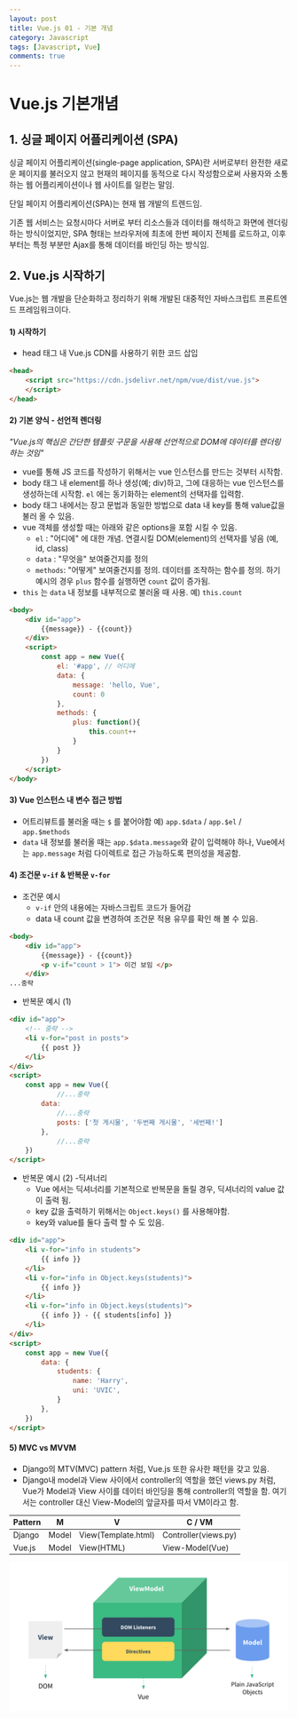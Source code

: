 ```yaml
---
layout: post
title: Vue.js 01 - 기본 개념
category: Javascript
tags: [Javascript, Vue]
comments: true
---
```





# Vue.js 기본개념

## 1.  싱글 페이지 어플리케이션 (SPA)

싱글 페이지 어플리케이션(single-page application, SPA)란 서버로부터 완전한 새로운 페이지를 불러오지 않고 현재의 페이지를 동적으로 다시 작성함으로써 사용자와 소통하는 웹 어플리케이션이나 웹 사이트를 일컫는 말임.

단일 페이지 어플리케이션(SPA)는 현재 웹 개발의 트렌드임.

기존 웹 서비스는 요청시마다 서버로 부터 리소스들과 데이터를 해석하고 화면에 렌더링 하는 방식이었지만, SPA 형태는 브라우저에 최초에 한번 페이지 전체를 로드하고, 이후부터는 특정 부분만 Ajax를 통해 데이터를 바인딩 하는 방식임.



## 2. Vue.js 시작하기

Vue.js는 웹 개발을 단순화하고 정리하기 위해 개발된 대중적인 자바스크립트 프론트엔드 프레임워크이다.

#### 1) 시작하기

- head 태그 내 Vue.js CDN를 사용하기 위한 코드 삽입

```html
<head>
    <script src="https://cdn.jsdelivr.net/npm/vue/dist/vue.js">	   
    </script>
</head>
```



#### 2) 기본 양식 - 선언적 렌더링

*"Vue.js의 핵심은 간단한 템플릿 구문을 사용해 선언적으로 DOM에 데이터를 렌더링 하는 것임"*

- vue를 통해 JS 코드를 작성하기 위해서는 vue 인스턴스를 만드는 것부터 시작함.
- body 태그 내 element를 하나 생성(예; div)하고, 그에 대응하는 vue 인스턴스를 생성하는데 시작함. `el` 에는 동기화하는 element의 선택자를 입력함.
- body 태그 내에서는 장고 문법과 동일한 방법으로 data 내 key를 통해 value값을 불러 올 수 있음.
- vue 객체를 생성할 때는 아래와 같은 options을 포함 시킬 수 있음.
  - `el` : "어디에" 에 대한 개념.  연결시킬 DOM(element)의 선택자를 넣음 (예, id, class)
  - `data` : "무엇을" 보여줄건지를 정의
  - `methods`: "어떻게" 보여줄건지를 정의. 데이터를 조작하는 함수를 정의. 하기 예시의 경우 `plus` 함수를 실행하면 `count` 값이 증가됨.
- `this` 는 `data` 내 정보를 내부적으로 불러올 때 사용. 예) `this.count`

```html
<body>
    <div id="app">
        {{message}} - {{count}}
    </div>
    <script>
        const app = new Vue({
            el: '#app', // 어디에
            data: {
                message: 'hello, Vue',
                count: 0
            },
            methods: {
                plus: function(){
                    this.count++
                }
            }
        })
    </script>    
</body>
```



#### 3) Vue 인스턴스 내 변수 접근 방법

- 어트리뷰트를 불러올 때는 `$` 를 붙어야함  예) `app.$data` / `app.$el` / `app.$methods` 
- `data` 내 정보를 불러올 때는 `app.$data.message`와 같이 입력해야 하나, Vue에서는 `app.message` 처럼 다이렉트로 접근 가능하도록 편의성을 제공함.



#### 4) 조건문 `v-if`  & 반복문 `v-for`

- 조건문 예시
  - `v-if` 안의 내용에는 자바스크립트 코드가 들어감
  - data 내 count 값을 변경하여 조건문 적용 유무를 확인 해 볼 수 있음.

```html
<body>
    <div id="app">
        {{message}} - {{count}}
        <p v-if="count > 1"> 이건 보임 </p>
    </div>
...중략
```



- 반복문 예시 (1)

```html
<div id="app">
    <!-- 중략 -->
	<li v-for="post in posts">
        {{ post }}
    </li>
</div>
<script>
    const app = new Vue({
        	//...중략
        data: 
			//...중략
            posts: ['첫 게시물', '두번째 게시물', '세번째!']
        },
			//...중략
    })
</script>
```



- 반복문 예시 (2) -딕셔너리
  - Vue 에서는 딕셔너리를 기본적으로 반복문을 돌릴 경우, 딕셔너리의 value 값이 출력 됨.
  - key 값을 출력하기 위해서는 `Object.keys()` 를 사용해야함.
  - key와 value를 둘다 출력 할 수 도 있음.

```html
<div id="app">
    <li v-for="info in students">
    	{{ info }}
    </li>
    <li v-for="info in Object.keys(students)">
    	{{ info }}
    </li>
    <li v-for="info in Object.keys(students)">
        {{ info }} - {{ students[info] }}
    </li>
</div>
<script>
    const app = new Vue({
        data: {
            students: {
                name: 'Harry',
                uni: 'UVIC',
            }
        },
    })
</script>
```



#### 5) MVC vs MVVM

- Django의 MTV(MVC) pattern 처럼, Vue.js 또한 유사한 패턴을 갖고 있음.
- Django내 model과 View 사이에서 controller의 역할을 했던 views.py 처럼, Vue가 Model과 View 사이를 데이터 바인딩을 통해 controller의 역할을 함. 여기서는 controller 대신 View-Model의 앞글자를 따서 VM이라고 함.

| Pattern | M     | V                   | C / VM               |
| ------- | ----- | ------------------- | -------------------- |
| Django  | Model | View(Template.html) | Controller(views.py) |
| Vue.js  | Model | View(HTML)          | View-Model(Vue)      |



![](img/mvvm.png)
